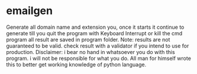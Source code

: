 # emailgen
Generate all domain name and extension you, once it starts it continue to generate till you
quit the program with Keyboard Interrupt or kill the cmd program
all result are saved in program folder.
Note: results are not guaranteed to be valid. 
      check result with a validator if you intend to use for production.
      Disclaimer: i bear no hand in whatsoever you do with this program.
      i will not be responsible for what you do. All man for himself
      wrote this to better get working knowledge of python language.
